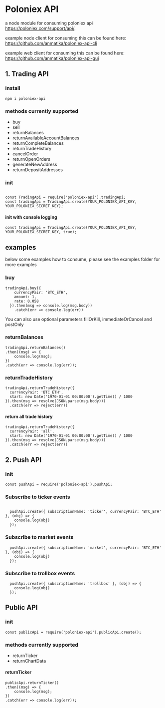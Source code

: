 # Poloniex API

a node module for consuming poloniex api https://poloniex.com/support/api/.

example node client for consuming this can be found here:
https://github.com/anmatika/poloniex-api-cli


example web client for consuming this can be found here:
https://github.com/anmatika/poloniex-api-gui

## 1. Trading API

### install
````
npm i poloniex-api

````

### methods currently supported
* buy
* sell
* returnBalances
* returnAvailableAccountBalances
* returnCompleteBalances
* returnTradeHistory
* cancelOrder
* returnOpenOrders
* generateNewAddress
* returnDepositAddresses

### init
````

const TradingApi = require('poloniex-api').tradingApi;
const tradingApi = TradingApi.create(YOUR_POLONIEX_API_KEY, YOUR_POLONIEX_SECRET_KEY);

````
#### init with console logging
````
const tradingApi = TradingApi.create(YOUR_POLONIEX_API_KEY, YOUR_POLONIEX_SECRET_KEY, true);
````

## examples

below some examples how to consume, please see the examples folder for more examples

### buy
````
tradingApi.buy({
    currencyPair: 'BTC_ETH',
    amount: 1,
    rate: 0.058
  }).then(msg => console.log(msg.body))
    .catch(err => console.log(err))
````
You can also use optional parameters fillOrKill, immediateOrCancel and postOnly 

### returnBalances
````
tradingApi.returnBalances()
.then((msg) => {
    console.log(msg);
})
.catch(err => console.log(err));
````

### returnTradeHistory
````
tradingApi.returnTradeHistory({
  currencyPair: 'BTC_ETH',
  start: new Date('1970-01-01 00:00:00').getTime() / 1000
}).then(msg => resolve(JSON.parse(msg.body)))
  .catch(err => reject(err))

````
#### return all trade history

````
tradingApi.returnTradeHistory({
  currencyPair: 'all',
  start: new Date('1970-01-01 00:00:00').getTime() / 1000
}).then(msg => resolve(JSON.parse(msg.body)))
  .catch(err => reject(err))
````

## 2. Push API
### init

````
const pushApi = require('poloniex-api').pushApi;
````

### Subscribe to ticker events
````

  pushApi.create({ subscriptionName: 'ticker', currencyPair: 'BTC_ETH' }, (obj) => {
    console.log(obj)
  });

````

### Subscribe to market events
````
  pushApi.create({ subscriptionName: 'market', currencyPair: 'BTC_ETH' }, (obj) => {
    console.log(obj)
  });

````

### Subscribe to trollbox events
````
  pushApi.create({ subscriptionName: 'trollbox' }, (obj) => {
    console.log(obj)
  });
````

## Public API
### init

````
const publicApi = require('poloniex-api').publicApi.create();

````
### methods currently supported
* returnTicker
* returnChartData

#### returnTicker
````
publicApi.returnTicker()
.then((msg) => {
    console.log(msg);
})
.catch(err => console.log(err));
````
